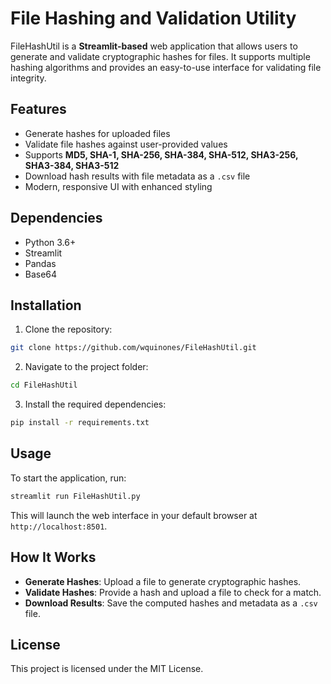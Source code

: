 # File Hashing and Validation Utility

FileHashUtil is a **Streamlit-based** web application that allows users to generate and validate cryptographic hashes for files. It supports multiple hashing algorithms and provides an easy-to-use interface for validating file integrity.

## Features

- Generate hashes for uploaded files
- Validate file hashes against user-provided values
- Supports **MD5, SHA-1, SHA-256, SHA-384, SHA-512, SHA3-256, SHA3-384, SHA3-512**
- Download hash results with file metadata as a `.csv` file
- Modern, responsive UI with enhanced styling

## Dependencies

- Python 3.6+
- Streamlit
- Pandas
- Base64

## Installation

1. Clone the repository:
```sh
git clone https://github.com/wquinones/FileHashUtil.git
```

2. Navigate to the project folder:
```sh
cd FileHashUtil
```

3. Install the required dependencies:
```sh
pip install -r requirements.txt
```

## Usage

To start the application, run:
```sh
streamlit run FileHashUtil.py
```

This will launch the web interface in your default browser at `http://localhost:8501`.

## How It Works

- **Generate Hashes**: Upload a file to generate cryptographic hashes.
- **Validate Hashes**: Provide a hash and upload a file to check for a match.
- **Download Results**: Save the computed hashes and metadata as a `.csv` file.

## License

This project is licensed under the MIT License.
